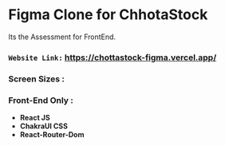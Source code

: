 # **Figma Clone for ChhotaStock**

Its the Assessment for FrontEnd. 

### `Website Link:` https://chottastock-figma.vercel.app/

### Screen Sizes :



### Front-End Only :

- **React JS**
- **ChakraUI CSS**
- **React-Router-Dom**



